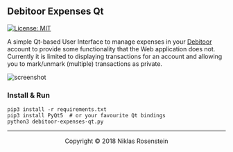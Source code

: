 ## Debitoor Expenses Qt

[![License: MIT](https://img.shields.io/badge/License-MIT-yellow.svg)](https://opensource.org/licenses/MIT)

A simple Qt-based User Interface to manage expenses in your [Debitoor] account
to provide some functionality that the Web application does not. Currently
it is limited to displaying transactions for an account and allowing you to
mark/unmark (multiple) transactions as private.

  [Debitoor]: https://debitoor.com/

![screenshot](https://i.imgur.com/foPSLcT.png)

### Install & Run

    pip3 install -r requirements.txt
    pip3 install PyQt5  # or your favourite Qt bindings
    python3 debitoor-expenses-qt.py

---

<p align="center">Copyright &copy; 2018 Niklas Rosenstein</p>
